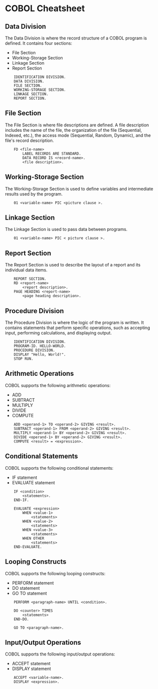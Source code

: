 # COBOL Cheatsheet

## Data Division

The Data Division is where the record structure of a COBOL program is defined. It contains four sections:

- File Section
- Working-Storage Section
- Linkage Section
- Report Section

```COBOL
    IDENTIFICATION DIVISION.
    DATA DIVISION.
    FILE SECTION.
    WORKING-STORAGE SECTION.
    LINKAGE SECTION.
    REPORT SECTION.
```

## File Section

The File Section is where file descriptions are defined. A file description includes the name of the file, the organization of the file (Sequential, Indexed, etc.), the access mode (Sequential, Random, Dynamic), and the file's record description.

```COBOL
    FD <file-name>
        LABEL RECORDS ARE STANDARD.
        DATA RECORD IS <record-name>.
        <file description>.
```

## Working-Storage Section

The Working-Storage Section is used to define variables and intermediate results used by the program.

```COBOL
    01 <variable-name> PIC <picture clause >.
```

## Linkage Section

The Linkage Section is used to pass data between programs.

```COBOL
    01 <variable-name> PIC < picture clause >.
```

## Report Section

The Report Section is used to describe the layout of a report and its individual data items.

```COBOL
    REPORT SECTION.
    RD <report-name>
        <report description>.
    PAGE HEADING <report-name>
        <page heading description>.
```

## Procedure Division

The Procedure Division is where the logic of the program is written. It contains statements that perform specific operations, such as accepting input, performing calculations, and displaying output.

```COBOL
    IDENTIFICATION DIVISION.
    PROGRAM-ID. HELLO-WORLD.
    PROCEDURE DIVISION.
    DISPLAY "Hello, World!".
    STOP RUN.
```

## Arithmetic Operations

COBOL supports the following arithmetic operations:

- ADD
- SUBTRACT
- MULTIPLY
- DIVIDE
- COMPUTE

```COBOL
    ADD <operand-1> TO <operand-2> GIVING <result>.
    SUBTRACT <operand-1> FROM <operand-2> GIVING <result>.
    MULTIPLY <operand-1> BY <operand-2> GIVING <result>.
    DIVIDE <operand-1> BY <operand-2> GIVING <result>.
    COMPUTE <result> = <expression>.
```

## Conditional Statements

COBOL supports the following conditional statements:

- IF statement
- EVALUATE statement

```COBOL
    IF <condition>
        <statements>.
    END-IF.

    EVALUATE <expression>
        WHEN <value-1>
            <statements>
        WHEN <value-2>
            <statements>
        WHEN <value-3>
            <statements>
        WHEN OTHER
            <statements>
    END-EVALUATE.
```

## Looping Constructs

COBOL supports the following looping constructs:

- PERFORM statement
- DO statement
- GO TO statement

```COBOL
    PERFORM <paragraph-name> UNTIL <condition>.

    DO <counter> TIMES
        <statements>
    END-DO.

    GO TO <paragraph-name>.
```

## Input/Output Operations

COBOL supports the following input/output operations:

- ACCEPT statement
- DISPLAY statement

```COBOL
    ACCEPT <variable-name>.
    DISPLAY <expression>.
```
